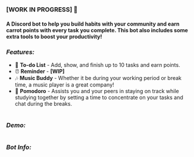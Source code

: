# 
### **[WORK IN PROGRESS]** 🌱
#### A Discord bot to help you build habits with your community and earn carrot points with every task you complete. This bot also includes some extra tools to boost your productivity!

### *Features:*
* 📝 **To-do List** - Add, show, and finish up to 10 tasks and earn points.
* ⏰ **Reminder** - **[WIP]**
* 🎶 **Music Buddy** - Whether it be during your working period or break time, a music player is a great company!
* 🍅 **Pomodoro** - Assists you and your peers in staying on track while studying together by setting a time to concentrate on your tasks and chat during the breaks.

#
### *Demo:*


#
### *Bot Info:*


#

